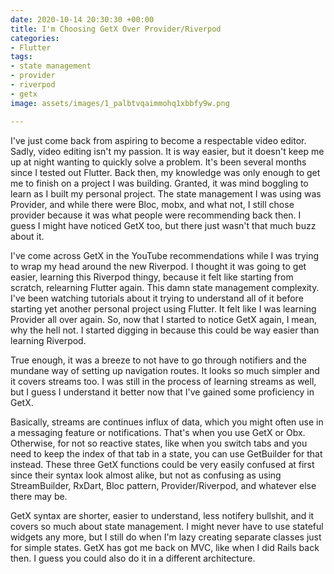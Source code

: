 ```yaml
---
date: 2020-10-14 20:30:30 +00:00
title: I'm Choosing GetX Over Provider/Riverpod
categories:
- Flutter
tags:
- state management
- provider
- riverpod
- getx
image: assets/images/1_palbtvqaimmohq1xbbfy9w.png

---
```

I've just come back from aspiring to become a respectable video editor. Sadly, video editing isn't my passion. It is way easier, but it doesn't keep me up at night wanting to quickly solve a problem. It's been several months since I tested out Flutter. Back then, my knowledge was only enough to get me to finish on a project I was building. Granted, it was mind boggling to learn as I built my personal project. The state management I was using was Provider, and while there were Bloc, mobx, and what not, I still chose provider because it was what people were recommending back then. I guess I might have noticed GetX too, but there just wasn't that much buzz about it.

I've come across GetX in the YouTube recommendations while I was trying to wrap my head around the new Riverpod. I thought it was going to get easier, learning this Riverpod thingy, because it felt like starting from scratch, relearning Flutter again. This damn state management complexity. I've been watching tutorials about it trying to understand all of it before starting yet another personal project using Flutter. It felt like I was learning Provider all over again. So, now that I started to notice GetX again, I mean, why the hell not. I started digging in because this could be way easier than learning Riverpod.

True enough, it was a breeze to not have to go through notifiers and the mundane way of setting up navigation routes. It looks so much simpler and it covers streams too. I was still in the process of learning streams as well, but I guess I understand it better now that I've gained some proficiency in GetX.

Basically, streams are continues influx of data, which you might often use in a messaging feature or notifications. That's when you use GetX or Obx. Otherwise, for not so reactive states, like when you switch tabs and you need to keep the index of that tab in a state, you can use GetBuilder for that instead. These three GetX functions could be very easily confused at first since their syntax look almost alike, but not as confusing as using StreamBuilder, RxDart, Bloc pattern, Provider/Riverpod, and whatever else there may be. 

GetX syntax are shorter, easier to understand, less notifery bullshit, and it covers so much about state management. I might never have to use stateful widgets any more, but I still do when I'm lazy creating separate classes just for simple states. GetX has got me back on MVC, like when I did Rails back then. I guess you could also do it in a different architecture.